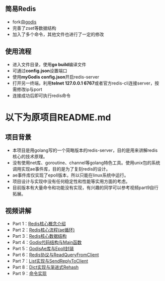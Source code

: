 ## 简易Redis
 - fork自[godis](https://github.com/archeryue/godis)
 - 完善了zset等数据结构
 - 加入了多个命令，其他文件也进行了一定的修改
## 使用流程
 - 进入文件目录，使用**go build**编译文件
 - 可通过**config.json**设置端口
 - 使用**myGodis config.json**开启redis-server
 - 打开另一终端，利用**telnet 127.0.0.1 6767**或者官方redis-cli连接server，按需修改ip与port
 - 连接成功后即可执行redis命令

# 以下为原项目README.md

## 项目背景
 - 本项目是用golang写的一个简略版本的redis-server，目的是用来讲解redis核心的技术原理。
 - 没有使用net库、goroutine、channel等golang特色工具。使用unix包的系统调用实现ae事件库，目的是为了复刻redis的设计。
 - ae事件库仅实现了epoll版本，所以只能在linux系统中运行。
 - 项目设计与实现中没有任何稳定性和性能等实用方面的考虑。
 - 目前版本有大量命令和功能没有实现，有兴趣的同学可以参考视频part9自行拓展。
## 视频讲解
 - Part 1：[Redis核心概念介绍](https://www.bilibili.com/video/BV1Zd4y1d7LY/)
 - Part 2：[Redis核心流程(ae循环)](https://www.bilibili.com/video/BV1HG4y1k7pH/)
 - Part 3：[Redis核心数据结构](https://www.bilibili.com/video/BV1sd4y1z7ir/)
 - Part 4：[Godis代码结构与Main函数](https://www.bilibili.com/video/BV1fe4y1i7rf/)
 - Part 5：[GodisAe库与Epoll封装](https://www.bilibili.com/video/BV1Hd4y117sL/)
 - Part 6：[Redis协议与ReadQueryFromClient](https://www.bilibili.com/video/BV1nd4y1c76f/)
 - Part 7：[List实现与SendReplyToClient](https://www.bilibili.com/video/BV1iv4y1U7sY/)
 - Part 8：[Dict实现与渐进式Rehash](https://www.bilibili.com/video/BV1c84y1C7wQ/)
 - Part 9：[命令实现](https://www.bilibili.com/video/BV19Y41117Yy/)
